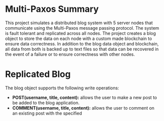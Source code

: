 # Multi-Paxos Summary
This project simulates a distributed blog system with 5 server nodes that communicate using the Multi-Paxos message passing protocol.  The system is fault tolerant and replicated across all nodes.  The project creates a blog object to store the data on each node with a custom made blockchain to ensure data correctness.  In addition to the blog data object and blockchain, all data from both is backed up to text files so that data can be recovered in the event of a failure or to ensure correctness with other nodes.  

# Replicated Blog 
The blog object supports the following write operations:  
* **POST(username, title, content):** allows the user to make a new post to be added to the blog application.  
* **COMMENT(username, title, content):** allows the user to comment on an existing post with the specified <title>, but if the post does not exist and error message is displayed to alert the user such a post does not exist.    

The blog object supports the following read operations:
* **VIEW:** allows the user to view the entire blog.
* **VIEW(username):** allows the user to view all posts and comments made by another user.
* **VIEW(title):** allows the user to view a post and all comments made on that post.

# Replicated Blockchain 
The replicated blockchain acts as a legder for all write operations made to the blog, and the blockchain ensures data correctness as an implicit functionality of blockchains. Each block on the blockchain consists of a single write operation for simplicity (however to scale this more operations should be stored per block).  

Each block in the blockchain consists of the following fields:  
* **Previous Hash Pointer (H):** This points to the previous block in the blockchain and is computed using SHA256, the hash pointer is calculated as SHA256(H_prev || T_prev || N_prev).
* **Write Operation (T):** this consists of the write operation to be stored in this block.
* **Nonce (N):** The nonce for this project was computed for a difficulty of 2 (meaning the nonce should be mined such that when hashed it results in 2 leading zeros).
* **Current Hash Pointer:** This hash pointer is calculated as SHA256(H || T || N) (this just makes it easier to fetch this pointer for the next block).

# Message Passing Protocol and Leader Election
The system operates asynchronously using Multi-Paxos consensus protocol leader election.  The following protocol is used anytime a new write operation is proposed by a user:
* **Leader Election:** If the node knows of know current leader, it proposes itself to be the new leader by sending out a <PREPARE> message to all other nodes.
* Upon receiving a <PREPARE> message, a node responds with <PROMISE> if it also doesn't know of another leader, however if it does know of another leader it pings the server designated as the leader to ensure it is still running.  If the current leader is still running it forwards the leader id to the node currently requesting to be the new leader, however if the leader ping times out then the node responds with <PROMISE>.
* If the node requesting to be leader recieves a leader id from any of the other nodes, it cancels its own leader election and forwards the post request to the current leader.  Otherwise, if the node recieves <PROMISE> from a majority of other nodes and recieves no leader id, it designates itself as the leader.
* **Replication Phase:** Once there is a leader agreed upon by the majority of nodes, the replication phase can start.  If the node making the post request is not the leader, it forwards the request to the leader.  If the leader is the one making the post request or receives a forwarded post request, it then sends out an <ACCEPT> message along with the post to all other nodes.
* Upon receiving an <ACCEPT> message from the leader, a node replies with <ACCEPTED> so that the leader can ensure a majority of the network aggrees on the proposed post request.
* Once the leader recieves an <ACCEPTED> from a majority of nodes in the system, it can enter the decision phase.
* **Decission Phase:** Once in the decision phase, the leader mines the new block to be added to the blockchain and adds it to the blockchain, adds the post to the blog data object, and backs up the operation to the blog and blockchain text files specific to that server node.  After doing this it sends out a <DECIDE> message to all other nodes in the network.
* Upon receiving a <DECIDE> message from the leader, a node also mines the new block to be added to the blockchain and adds it to the blockchain, adds the post to the blog data object, and backs up the operation to the blog and blockchain text files specific to that server node.  Then that node responds back to the leader with a <DECIDED> message to communicate that the post operation has been replicated on that node.
